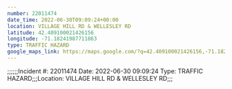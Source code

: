 ```yaml
---
number: 22011474
date_time: 2022-06-30T09:09:24+00:00
location: VILLAGE HILL RD & WELLESLEY RD
latitude: 42.409100021426156
longitude: -71.18241987711863
type: TRAFFIC HAZARD
google_maps_link: https://maps.google.com/?q=42.409100021426156,-71.18241987711863
---
```


;;;;;;Incident #: 22011474  Date: 2022-06-30 09:09:24   Type: TRAFFIC HAZARD;;;Location: VILLAGE HILL RD & WELLESLEY RD;;;
